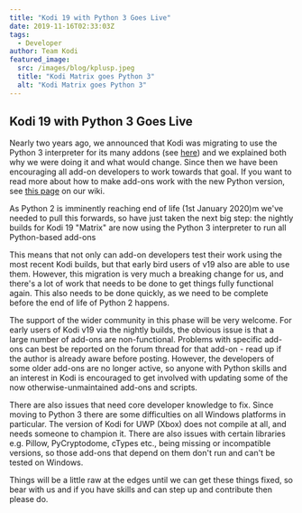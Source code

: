 ```yaml
---
title: "Kodi 19 with Python 3 Goes Live"
date: 2019-11-16T02:33:03Z
tags:
  - Developer
author: Team Kodi
featured_image:
  src: /images/blog/kplusp.jpeg
  title: "Kodi Matrix goes Python 3"
  alt: "Kodi Matrix goes Python 3"
---
```


## Kodi 19 with Python 3 Goes Live

Nearly two years ago, we announced that Kodi was migrating to use the Python 3 interpreter for its many addons (see [here](https://kodi.tv/article/attention-addon-developers-migration-python-3)) and we explained both why we were doing it and what would change. Since then we have been encouraging all add-on developers to work towards that goal. If you want to read more about how to make add-ons work with the new Python version, see [this page](https://kodi.wiki/view/Migration_to_Python_3) on our wiki.

As Python 2 is imminently reaching end of life (1st January 2020)m we've needed to pull this forwards, so have just taken the next big step: the nightly builds for Kodi 19 "Matrix" are now using the Python 3 interpreter to run all Python-based add-ons

This means that not only can add-on developers test their work using the most recent Kodi builds, but that early bird users of v19 also are able to use them. However, this migration is very much a breaking change for us, and there's a lot of work that needs to be done to get things fully functional again. This also needs to be done quickly, as we need to be complete before the end of life of Python 2 happens.

The support of the wider community in this phase will be very welcome. For early users of Kodi v19 via the nightly builds, the obvious issue is that a large number of add-ons are non-functional. Problems with specific add-ons can best be reported on the forum thread for that add-on - read up if the author is already aware before posting. However, the developers of some older add-ons are no longer active, so anyone with Python skills and an interest in Kodi is encouraged to get involved with updating some of the now otherwise-unmaintained add-ons and scripts.

There are also issues that need core developer knowledge to fix. Since moving to Python 3 there are some difficulties on all Windows platforms in particular. The version of Kodi for UWP (Xbox) does not compile at all, and needs someone to champion it. There are also issues with certain libraries e.g. Pillow, PyCryptodome, cTypes etc., being missing or incompatible versions, so those add-ons that depend on them don't run and can't be tested on Windows.

Things will be a little raw at the edges until we can get these things fixed, so bear with us and if you have skills and can step up and contribute then please do.
